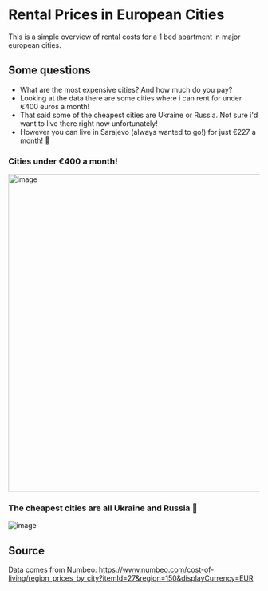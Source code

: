 # Rental Prices in European Cities

This is a simple overview of rental costs for a 1 bed apartment in major european cities.

## Some questions

- What are the most expensive cities? And how much do you pay?
- Looking at the data there are some cities where i can rent for under €400 euros a month!
- That said some of the cheapest cities are Ukraine or Russia. Not sure i'd want to live there right now unfortunately!
- However you can live in Sarajevo (always wanted to go!) for just €227 a month! 🎉

### Cities under €400 a month!

<img width="637" alt="image" src="https://github.com/rufuspollock/rental-prices-european-cities/assets/180658/5def365d-6d7c-4675-92da-3c331d785071" />

### The cheapest cities are all Ukraine and Russia 😬

![image](https://github.com/rufuspollock/rental-prices-european-cities/assets/180658/46018b5b-9006-4136-aef5-65c9a7442669)

## Source

Data comes from Numbeo: https://www.numbeo.com/cost-of-living/region_prices_by_city?itemId=27&region=150&displayCurrency=EUR
